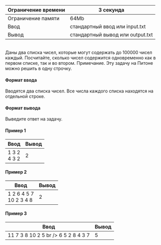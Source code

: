 | Ограничение времени 	| 3 секунда                        	|
|---------------------	|----------------------------------	|
| Ограничение памяти  	| 64Mb                             	|
| Ввод                	| стандартный ввод или input.txt   	|
| Вывод               	| стандартный вывод или output.txt 	|

\
Даны два списка чисел, которые могут содержать до 100000 чисел каждый. Посчитайте, сколько чисел содержится одновременно как в первом списке, так и во втором. Примечание. Эту задачу на Питоне можно решить в одну строчку.

#### Формат ввода ####
Вводятся два списка чисел. Все числа каждого списка находятся на отдельной строке.

#### Формат вывода ####
Выведите ответ на задачу.

#### Пример 1 ####

| Ввод                   	| Вывод 	|
|------------------------	|-------	|
| 1 3 2 <br />  4 3 2 	| 2     	|

#### Пример 2 ####

| Ввод                   	| Вывод 	|
|------------------------	|-------	|
| 1 2 6 4 5 7 <br />  10 2 3 4 8 	| 2     	|

#### Пример 3 ####

| Ввод                   	| Вывод 	|
|------------------------	|-------	|
| 11 7 3 8 10 2 5 br /> 6 5 2 8 4 3 7 	| 5     	|
